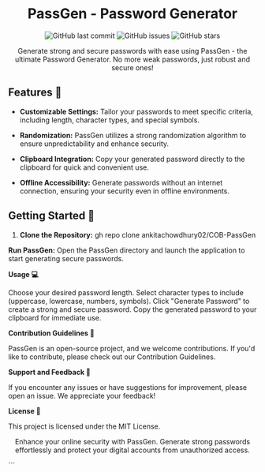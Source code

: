<!-- Project Title -->
<h1 align="center">PassGen - Password Generator</h1>

<!-- Badges -->
<p align="center">
  <img alt="GitHub last commit" src="https://img.shields.io/github/last-commit/ankita-chowdhury/PassGen?style=flat-square">
  <img alt="GitHub issues" src="https://img.shields.io/github/issues/ankita-chowdhury/PassGen?style=flat-square">
  <img alt="GitHub stars" src="https://img.shields.io/github/stars/ankita-chowdhury/PassGen?style=flat-square">
</p>

<!-- Project Description -->
<p align="center">
  Generate strong and secure passwords with ease using PassGen - the ultimate Password Generator. No more weak passwords, just robust and secure ones!
</p>

<!-- Features -->
## Features 🚀

- **Customizable Settings:** Tailor your passwords to meet specific criteria, including length, character types, and special symbols.
  
- **Randomization:** PassGen utilizes a strong randomization algorithm to ensure unpredictability and enhance security.

- **Clipboard Integration:** Copy your generated password directly to the clipboard for quick and convenient use.

- **Offline Accessibility:** Generate passwords without an internet connection, ensuring your security even in offline environments.

<!-- Getting Started -->
## Getting Started 🚦

1. **Clone the Repository:**
gh repo clone ankitachowdhury02/COB-PassGen


**Run PassGen:**
Open the PassGen directory and launch the application to start generating secure passwords.
<!-- Usage -->
**Usage 💻**

Choose your desired password length.
Select character types to include (uppercase, lowercase, numbers, symbols).
Click "Generate Password" to create a strong and secure password.
Copy the generated password to your clipboard for immediate use.

<!-- Contribution Guidelines -->
**Contribution Guidelines 🤝**

PassGen is an open-source project, and we welcome contributions. If you'd like to contribute, please check out our Contribution Guidelines.

<!-- Support and Feedback -->
**Support and Feedback 🙌**

If you encounter any issues or have suggestions for improvement, please open an issue. We appreciate your feedback!

<!-- License -->
**License 📄**

This project is licensed under the MIT License.

<!-- Closing Words -->
<p align="center">
  Enhance your online security with PassGen. Generate strong passwords effortlessly and protect your digital accounts from unauthorized access.
</p>
```
